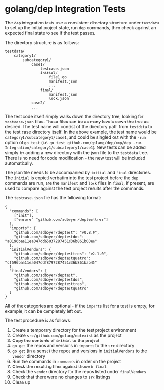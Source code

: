 # golang/dep Integration Tests

The `dep` integration tests use a consistent directory structure under `testdata` to set up the initial project state, run `dep` commands, then check against an expected final state to see if the test passes.

The directory structure is as follows:

    testdata/
        category1/
            subcategory1/
                case1/
                    testcase.json
                    initial/
                        file1.go
                        manifest.json
                        ...
                    final/
                        manifest.json
                        lock.json
                case2/
                ...

The test code itself simply walks down the directory tree, looking for `testcase.json` files.  These files can be as many levels down the tree as desired.  The test name will consist of the directory path from `testdata` to the test case directory itself.  In the above example, the test name would be `category1/subcategory1/case1`, and could be singled out with the `-run` option of `go test` (i.e. `go test github.com/golang/dep/cmp/dep -run Integration/category1/subcategory1/case1`).  New tests can be added simply by adding a new directory with the json file to the `testdata` tree.  There is no need for code modification - the new test will be included automatically.

The json file needs to be accompanied by `initial` and `final` directories. The `initial` is copied verbatim into the test project before the `dep` commands are run, are the `manifest` and `lock` files in `final`, if present, are used to compare against the test project results after the commands.

The `testcase.json` file has the following format:

    {
      "commands": [
        ["init"],
        ["ensure" "github.com/sdboyer/deptesttres"]
      ],
      "imports": {
        "github.com/sdboyer/deptest": "v0.8.0",
        "github.com/sdboyer/deptestdos": "a0196baa11ea047dd65037287451d36b861b00ea"
      },
      "initialVendors": {
        "github.com/sdboyer/deptesttres": "v2.1.0",
        "github.com/sdboyer/deptestquatro": "cf596baa11ea047ddf8797287451d36b861bab45"
      },
      "finalVendors": [
        "github.com/sdboyer/deptest",
        "github.com/sdboyer/deptestdos",
        "github.com/sdboyer/deptesttres",
        "github.com/sdboyer/deptestquatro"
      ]
    }

All of the categories are optional - if the `imports` list for a test is empty, for example, it can be completely left out.

The test procedure is as follows:

1. Create a temporary directory for the test project environment
2. Create `src/github.com/golang/notexist` as the project
3. Copy the contents of `initial` to the project
4. `go get` the repos and versions in `imports` to the `src` directory
5. `go get` (in a sense) the repos and versions in `initialVendors` to the `vendor` directory
6. Run the commands in `commands` in order on the project
7. Check the resulting files against those in `final`
8. Check the `vendor` directory for the repos listed under `finalVendors`
9. Check that there were no changes to `src` listings
10.  Clean up
